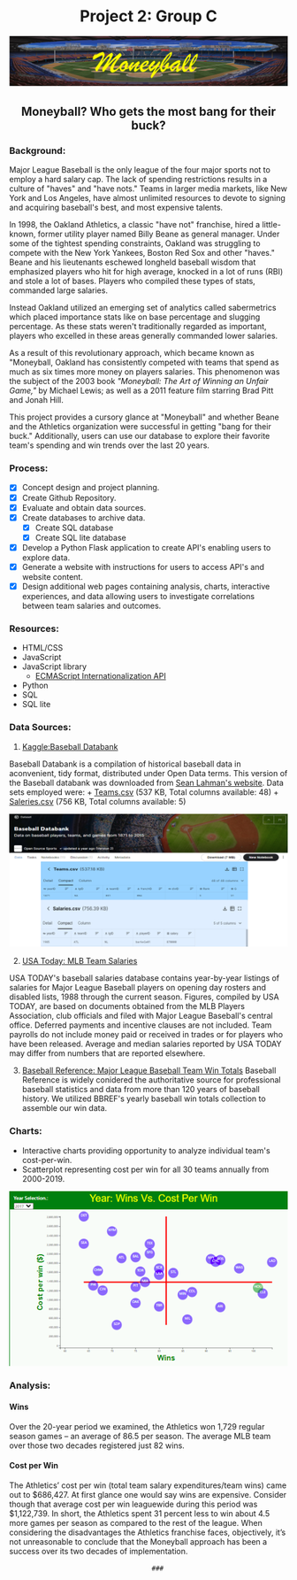 # <div align = "center"> Project 2: Group C</div>

![coverArt1.png](images/coverArt1.png)


## <b><div align = "center">Moneyball? Who gets the most bang for their buck?</div></b>

### Background:
Major League Baseball is the only league of the four major sports not to employ a hard salary cap. The lack of spending restrictions results in a 
culture of "haves" and "have nots." Teams in larger media markets, like New York and Los Angeles, have almost unlimited resources to devote to signing and 
acquiring baseball's best, and most expensive talents.

In 1998, the Oakland Athletics, a classic "have not" franchise, hired a little-known, former utility player named Billy Beane as general manager. 
Under some of the tightest spending constraints, Oakland was struggling to compete with the New York Yankees, Boston Red Sox and other "haves." Beane and 
his lieutenants eschewed longheld baseball wisdom that emphasized players who hit for high average, knocked in a lot of runs (RBI) and stole a lot of bases. 
Players who compiled these types of stats, commanded large salaries. 

Instead Oakland utilized an emerging set of analytics called sabermetrics which placed importance stats like on base percentage and slugging percentage. 
As these stats weren't traditionally regarded as important, players who excelled in these areas generally commanded lower salaries.

As a result of this revolutionary approach, which became known as "Moneyball, Oakland has consistently competed with teams that spend as much as six times
more money on players salaries. This phenomenon was the subject of the 2003 book *"Moneyball: The Art of Winning an Unfair Game,"* by Michael Lewis; as well as 
a 2011 feature film starring Brad Pitt and Jonah Hill.

This project provides a cursory glance at "Moneyball" and whether Beane and the Athletics organization were successful in getting "bang for their buck." 
Additionally, users can use our database to explore their favorite team's spending and win trends over the last 20 years. 

### Process: 
- [x] Concept design and project planning.
- [x] Create Github Repository.
- [x] Evaluate and obtain data sources.
- [x] Create databases to archive data.
  - [x] Create SQL database
  - [x] Create SQL lite database
  
- [x] Develop a Python Flask application to create API's enabling users to explore data. 
- [x] Generate a website with instructions for users to access API's and website content.
- [x] Design additional web pages containing analysis, charts, interactive experiences, and data allowing users to investigate correlations between team salaries and outcomes.

### Resources:
-	HTML/CSS
-	JavaScript
-	JavaScript library
	-	[ECMAScript Internationalization API](https://402.ecma-international.org/1.0/) 		
-	Python
-	SQL
-	SQL lite

	


### Data Sources:
	
   1. [Kaggle:Baseball Databank](https://www.kaggle.com/open-source-sports/baseball-databank?select=HallOfFame.csv)
      
   Baseball Databank is a compilation of historical baseball data in aconvenient, tidy format, distributed under Open Data terms.
   This version of the Baseball databank was downloaded from [Sean Lahman's website](http://www.seanlahman.com/baseball-archive/statistics/). Data sets employed were:
      +  [Teams.csv](https://www.kaggle.com/open-source-sports/baseball-databank?select=Teams.csv) (537 KB, Total columns available: 48)
      +  [Saleries.csv](https://www.kaggle.com/open-source-sports/baseball-databank?select=Salaries.csv) (756 KB, Total columns available: 5)
        		
	
![csvArt.png](images/csvArt.png)
	
	
	
   2. [USA Today: MLB Team Salaries](https://www.usatoday.com/sports/mlb/salaries/2019/team/all/)
      
   USA TODAY's baseball salaries database contains year-by-year listings of salaries for Major League Baseball players on opening day rosters and disabled lists, 1988 	through the current season. Figures, compiled by USA TODAY, are based on documents obtained from the MLB Players Association, club officials and filed with Major League Baseball's central office. Deferred payments and incentive clauses are not included. Team payrolls do not include money paid or received in trades or for players who have been released. Average and median salaries reported by USA TODAY may differ from numbers that are reported elsewhere.
      
   
   3. [Baseball Reference: Major League Baseball Team Win Totals](https://www.baseball-reference.com/leagues/MLB/index.shtml)
  Baseball Reference is widely conidered the authoritative source for professional baseball statistics and data from more than 120 years of baseball history. We utilized BBREF's
yearly baseball win totals collection to assemble our win data.
   

### Charts: 
-	Interactive charts providing opportunity to analyze individual team's cost-per-win.
-	Scatterplot representing cost per win for all 30 teams annually from 2000-2019. 

![bubleChartExample.png](images/bubleChartExample.png)
	
### Analysis:

#### Wins
Over the 20-year period we examined, the Athletics won 1,729 regular season games – an average of 86.5 per season. The average MLB team over those two decades registered just 82 wins.

#### Cost per Win
The Athletics’ cost per win (total team salary expenditures/team wins) came out to $686,427. At first glance one would say wins are expensive. Consider though that average cost per win leaguewide during this period was $1,122,739. In short, the Athletics spent 31 percent less to win about 4.5 more games per season as compared to the rest of the league.
When considering the disadvantages the Athletics franchise faces, objectively, it’s not unreasonable to conclude that the Moneyball approach has been a success over its two decades of implementation.

										###





